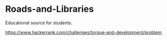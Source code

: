 # Roads-and-Libraries
Educational source for students.

https://www.hackerrank.com/challenges/torque-and-development/problem
